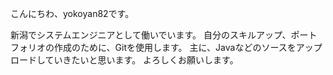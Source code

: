 こんにちわ、yokoyan82です。

新潟でシステムエンジニアとして働いでいます。
自分のスキルアップ、ポートフォリオの作成のために、Gitを使用します。
主に、Javaなどのソースをアップロードしていきたいと思います。
よろしくお願いします。

